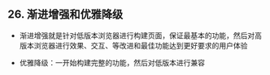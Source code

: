 ## 26. 渐进增强和优雅降级

* 渐进增强就是针对低版本浏览器进行构建页面，保证最基本的功能，然后对高版本浏览器进行效果、交互、等改进和最佳功能达到更好要求的用户体验

- 优雅降级：一开始构建完整的功能，然后对低版本进行兼容

